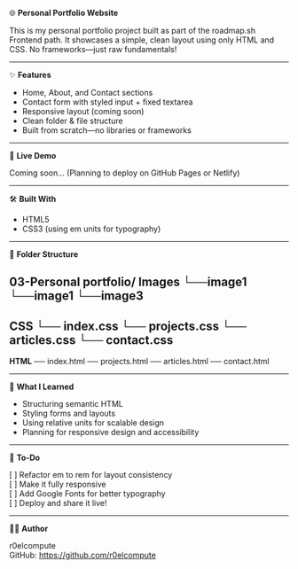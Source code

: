 🌐 **Personal Portfolio Website**

This is my personal portfolio project built as part of the roadmap.sh Frontend path.
It showcases a simple, clean layout using only HTML and CSS.
No frameworks—just raw fundamentals!

----------------------------------------------------

✨ **Features**

- Home, About, and Contact sections
- Contact form with styled input + fixed textarea
- Responsive layout (coming soon)
- Clean folder & file structure
- Built from scratch—no libraries or frameworks

----------------------------------------------------

🚀 **Live Demo**

Coming soon...
(Planning to deploy on GitHub Pages or Netlify)

----------------------------------------------------

🛠️ **Built With**

- HTML5
- CSS3 (using em units for typography)

----------------------------------------------------

📁 **Folder Structure**

03-Personal portfolio/
**Images**
└──image1
└──image1
└──image3
-----------------------------------------------------
**CSS**
└── index.css
└── projects.css
└── articles.css
└── contact.css
-----------------------------------------------------
**HTML**
── index.html
── projects.html
── articles.html
── contact.html


----------------------------------------------------

🧠 **What I Learned**

- Structuring semantic HTML
- Styling forms and layouts
- Using relative units for scalable design
- Planning for responsive design and accessibility

----------------------------------------------------

📝 **To-Do**

[ ] Refactor em to rem for layout consistency  
[ ] Make it fully responsive  
[ ] Add Google Fonts for better typography  
[ ] Deploy and share it live!

----------------------------------------------------

👨‍💻 **Author**

r0elcompute  
GitHub: https://github.com/r0elcompute